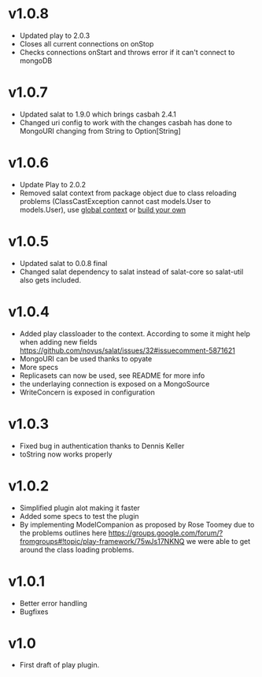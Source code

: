 # v1.0.8
 * Updated play to 2.0.3
 * Closes all current connections on onStop
 * Checks connections onStart and throws error if it can't connect to mongoDB

# v1.0.7
 * Updated salat to 1.9.0 which brings casbah 2.4.1
 * Changed uri config to work with the changes casbah has done to MongoURI changing from String to Option[String]

# v1.0.6
 * Update Play to 2.0.2
 * Removed salat context from package object due to class reloading problems (ClassCastException cannot cast models.User to models.User), use [global context](https://github.com/novus/salat/blob/master/salat-core/src/main/scala/com/novus/salat/global.scala) or [build your own](https://github.com/novus/salat/wiki/CustomContext)

# v1.0.5
 * Updated salat to 0.0.8 final
 * Changed salat dependency to salat instead of salat-core so salat-util also gets included.

# v1.0.4

 * Added play classloader to the context. According to some it might help when adding new fields <https://github.com/novus/salat/issues/32#issuecomment-5871621>
 * MongoURI can be used thanks to opyate
 * More specs
 * Replicasets can now be used, see README for more info
 * the underlaying connection is exposed on a MongoSource
 * WriteConcern is exposed in configuration

# v1.0.3

 * Fixed bug in authentication thanks to Dennis Keller
 * toString now works properly

# v1.0.2

 * Simplified plugin alot making it faster
 * Added some specs to test the plugin
 * By implementing ModelCompanion as proposed by Rose Toomey due to the problems outlines here <https://groups.google.com/forum/?fromgroups#!topic/play-framework/75wJs17NKNQ> we were able to get around the class loading problems.

# v1.0.1

 * Better error handling
 * Bugfixes

# v1.0

 * First draft of play plugin.
